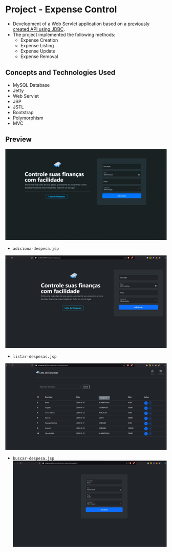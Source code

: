 # Project - Expense Control
- Development of a Web Servlet application based on a [previously created API using JDBC](https://github.com/matheushug0/crud-jdbc).
- The project implemented the following methods:
  - Expense Creation
  - Expense Listing
  - Expense Update
  - Expense Removal

## Concepts and Technologies Used
- MySQL Database
- Jetty
- Web Servlet
- JSP
- JSTL
- Bootstrap
- Polymorphism
- MVC

## Preview
<img src="/img/preview.gif">

- `adiciona-despesa.jsp`
<img src="/img/1.jpg">


- `listar-despesas.jsp`
<img src="/img/2.jpg">


- `buscar-despesa.jsp`
  <img src="/img/3.jpg">
